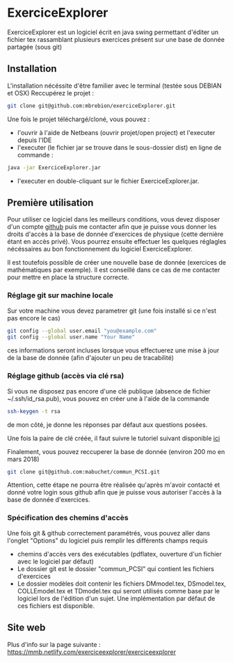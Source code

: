 # ExerciceExplorer
ExerciceExplorer est un logiciel écrit en java swing permettant d'éditer un fichier tex rassamblant plusieurs exercices présent sur une base de donnée partagée (sous git)

## Installation
L'installation nécéssite d'être familier avec le terminal (testée sous DEBIAN et OSX) 
Reccupérez le projet : 
```bash
git clone git@github.com:mbrebion/exerciceExplorer.git
```

Une fois le projet téléchargé/cloné, vous pouvez  : 
 - l'ouvrir à l'aide de Netbeans (ouvrir projet/open project) et l'executer depuis l'IDE
 - l'executer (le fichier jar se trouve dans le sous-dossier dist) en ligne de commande : 
 ```bash
 java -jar ExerciceExplorer.jar 
 ```

 - l'executer en double-cliquant sur le fichier ExerciceExplorer.jar.

## Première utilisation
Pour utiliser ce logiciel dans les meilleurs conditions, vous devez disposer d'un compte [github](https://github.com/) puis me contacter afin que je puisse vous donner les droits d'accès à la base de donnée d'exercices de physique (cette dernière étant en accès privé). Vous pourrez ensuite effectuer les quelques réglagles nécéssaires au bon fonctionnement du logiciel ExerciceExplorer.

Il est toutefois possible de créer une nouvelle base de donnée (exercices de mathématiques par exemple). Il est conseillé dans ce cas de me contacter pour mettre en place la structure correcte.

### Réglage git sur machine locale

Sur votre machine vous devez parametrer git (une fois installé si ce n'est pas encore le cas)
```bash
git config --global user.email "you@example.com"
git config --global user.name "Your Name"
```
ces informations seront incluses lorsque vous effectuerez une mise à jour de la base de donnée (afin d'ajouter un peu de tracabilité)

### Réglage github (accès via clé rsa)
Si vous ne disposez pas encore d'une clé publique (absence de fichier ~/.ssh/id_rsa.pub), vous pouvez en créer une à l'aide de la commande
 ```bash
ssh-keygen -t rsa
```
de mon côté, je donne les réponses par défaut aux questions posées.

Une fois la paire de clé créée, il faut suivre le tutoriel suivant disponible [ici](https://help.github.com/en/github/authenticating-to-github/generating-a-new-ssh-key-and-adding-it-to-the-ssh-agent)

Finalement, vous pouvez reccuperer la base de donnée (environ 200 mo en mars 2018)
```bash
git clone git@github.com:mabuchet/commun_PCSI.git
```
Attention, cette étape ne pourra être réalisée qu'après m'avoir contacté et donné votre login sous github afin que je puisse vous autoriser l'accès à la base de donnée d'exercices.

### Spécification des chemins d'accès
Une fois git & github correctement paramétrés, vous pouvez aller dans l'onglet "Options" du logiciel puis remplir les différents champs requis
- chemins d'accès vers des exécutables (pdflatex, ouverture d'un fichier avec le logiciel par défaut)
- Le dossier git est le dossier "commun_PCSI" qui contient les fichiers d'exercices
- Le dossier modèles doit contenir les fichiers DMmodel.tex, DSmodel.tex, COLLEmodel.tex et TDmodel.tex qui seront utilisés comme base par le logiciel lors de l'édition d'un sujet. Une implémentation par défaut de ces fichiers est disponible.



## Site web
Plus d'info sur la page suivante : 
https://mmb.netlify.com/exerciceexplorer/exerciceexplorer

